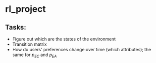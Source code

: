 # rl_project

## Tasks:
- Figure out which are the states of the environment
- Transition matrix
- How do users' preferences change over time (which attributes); the same for $p_{EC}$ and $p_{EA}$ 
